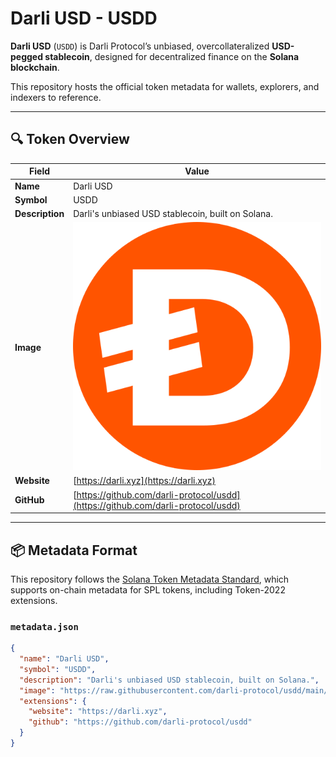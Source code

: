 # Darli USD - USDD

**Darli USD** (`USDD`) is Darli Protocol’s unbiased, overcollateralized **USD-pegged stablecoin**, designed for decentralized finance on the **Solana blockchain**.

This repository hosts the official token metadata for wallets, explorers, and indexers to reference.

---

## 🔍 Token Overview

| Field        | Value                                                             |
|--------------|-------------------------------------------------------------------|
| **Name**     | Darli USD                                                         |
| **Symbol**   | USDD                                                              |
| **Description** | Darli's unbiased USD stablecoin, built on Solana.             |
| **Image**    | ![Darli Token Logo](https://raw.githubusercontent.com/darli-protocol/usdd/main/asset/darli.png) |
| **Website**  | [https://darli.xyz](https://darli.xyz)                            |
| **GitHub**   | [https://github.com/darli-protocol/usdd](https://github.com/darli-protocol/usdd) |

---

## 📦 Metadata Format

This repository follows the [Solana Token Metadata Standard](https://docs.metaplex.com/token-metadata/overview), which supports on-chain metadata for SPL tokens, including Token-2022 extensions.

### `metadata.json`

```json
{
  "name": "Darli USD",
  "symbol": "USDD",
  "description": "Darli's unbiased USD stablecoin, built on Solana.",
  "image": "https://raw.githubusercontent.com/darli-protocol/usdd/main/asset/darli.png",
  "extensions": {
    "website": "https://darli.xyz",
    "github": "https://github.com/darli-protocol/usdd"
  }
}
